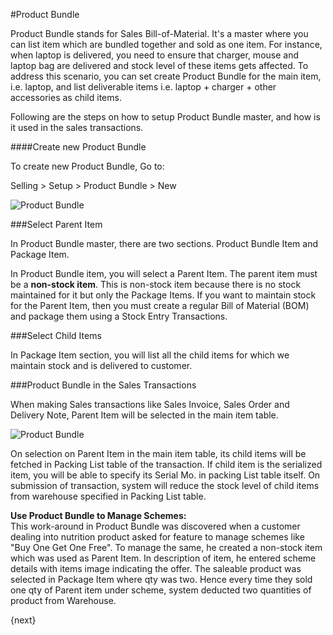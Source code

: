 #Product Bundle

Product Bundle stands for Sales Bill-of-Material. It's a master where you can list item which are bundled together and 
sold as one item. For instance, when laptop is delivered, you need to ensure that charger, mouse and laptop bag are 
delivered and stock level of these items gets affected. To address this scenario, you can set create Product Bundle for 
the main item, i.e. laptop, and list deliverable items i.e. laptop + charger + other accessories as child items.
  
Following are the steps on how to setup Product Bundle master, and how is it used in the sales transactions.

####Create new Product Bundle

To create new Product Bundle, Go to:

Selling > Setup > Product Bundle > New

<img class="screenshot" alt="Product Bundle" src="{{url_prefix}}/assets/img/selling/product-bundle.png">

###Select Parent Item

In Product Bundle master, there are two sections. Product Bundle Item and Package Item.

In Product Bundle item, you will select a Parent Item. The parent item must be a <b>non-stock item</b>. 
This is non-stock item because there is no stock maintained for it but only the Package Items. 
If you want to maintain stock for the Parent Item, then you must create a regular Bill of Material (BOM) 
and package them using a Stock Entry Transactions.

###Select Child Items

In Package Item section, you will list all the child items for which we maintain stock and is delivered to customer.

###Product Bundle in the Sales Transactions

When making Sales transactions like Sales Invoice, Sales Order and Delivery Note, 
Parent Item will be selected in the main item table.

<img class="screenshot" alt="Product Bundle" src="{{url_prefix}}/assets/img/selling/product-bundle.gif">

On selection on Parent Item in the main item table, its child items will be fetched in Packing List 
table of the transaction. If child item is the serialized item, you will be able to specify its Serial Mo. 
in packing List table itself. On submission of transaction, system will reduce the stock level of child items from 
warehouse specified in Packing List table.

<div class="well"><b>Use Product Bundle to Manage Schemes:</b>
<br>
This work-around in Product Bundle was discovered when a customer dealing into nutrition product asked for feature to manage schemes like "Buy One Get One Free". To manage the same, he created a non-stock item which was used as Parent Item. In description of item, he entered scheme details with items image indicating the offer. The saleable product was selected in Package Item where qty was two. Hence every time they sold one qty of Parent item under scheme, system deducted two quantities of product from Warehouse.</div>

{next}

